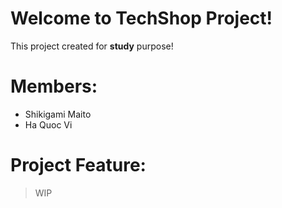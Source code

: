 # Welcome to TechShop Project!
This project created for **study** purpose!


# Members:
- Shikigami Maito
- Ha Quoc Vi

# Project Feature:
>WIP

